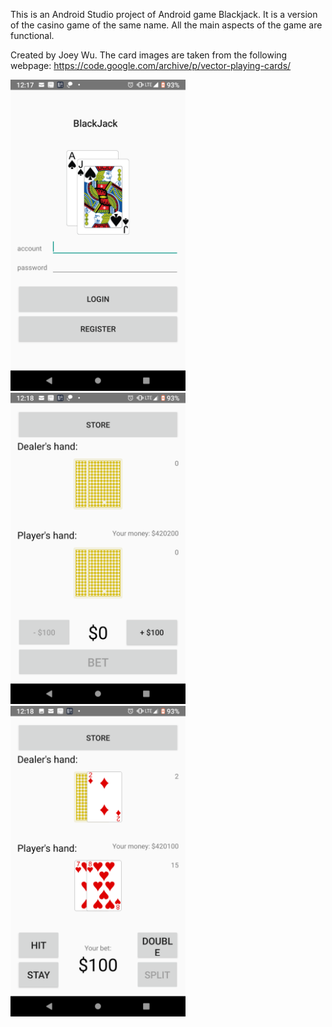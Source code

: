 This is an Android Studio project of Android game Blackjack. It is a version of the casino game of the same name.
All the main aspects of the game are functional.

Created by Joey Wu.
The card images are taken from the following webpage: https://code.google.com/archive/p/vector-playing-cards/

<img src="screenshot1.png" width="280" />
<img src="screenshot2.png" width="280" />
<img src="screenshot3.png" width="280" />
